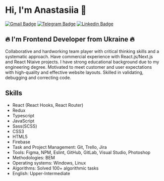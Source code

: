 <!--
**Anastasiia-Svintsova/Anastasiia-Svintsova** is a ✨ _special_ ✨ repository because its `README.md` (this file) appears on your GitHub profile.

Here are some ideas to get you started:

- 🔭 I’m currently working on ...
- 🌱 I’m currently learning ...
- 👯 I’m looking to collaborate on ...
- 🤔 I’m looking for help with ...
- 💬 Ask me about ...
- 📫 How to reach me: ...
- 😄 Pronouns: ...
- ⚡ Fun fact: ...
-->

# Hi, I'm Anastasiia 👋

[![Gmail Badge](https://img.shields.io/badge/-svintsova.nastya@gmail.com-c14438?style=flat&logo=Gmail&logoColor=white&link=mailto:svintsova.nastya@gmail.com)](mailto:svintsova.nastya@gmail.com)
[![Telegram Badge](https://img.shields.io/badge/-@sv__anastasiia-0088cc?style=flat&logo=telegram&labelColor=0088cc&link=https://t.me/sv_anastasiia)](https://t.me/sv_anastasiia)
[![Linkedin Badge](https://img.shields.io/badge/-anastasiia--svintsova-blue?style=flat&logo=linkedin&labelColor=blue&link=https://www.linkedin.com/in/anastasiia-svintsova-510a33172/)](https://www.linkedin.com/in/anastasiia-svintsova-510a33172/)

##  🔥 I'm Frontend Developer from Ukraine 🔥

Collaborative and hardworking team player with critical thinking skills and a systematic approach. Have commercial experience with React.js/Next.js and React Ntaive projects. I have strong educational background due to my engineering degree. Motivated to meet customer and user expectations with high-quality and effective website layouts. Skilled in validating, debugging and correcting code.

## Skills
* React (React Hooks, React Router)
* Redux
* Typescript
* JavaScript
* Sass(SCSS)
* CSS3
* HTML5
* Firebase
* Task and Project Management: Git, Trello, Jira
* Tools: Figma, NPM, Eslint, GitHub, GitLab, Visual Studio, Photoshop
* Methodologies: BEM
* Operating systems: Windows, Linux
* Algorithms: Solved 100+ algorithmic tasks 
* English: Upper-Intermediate




